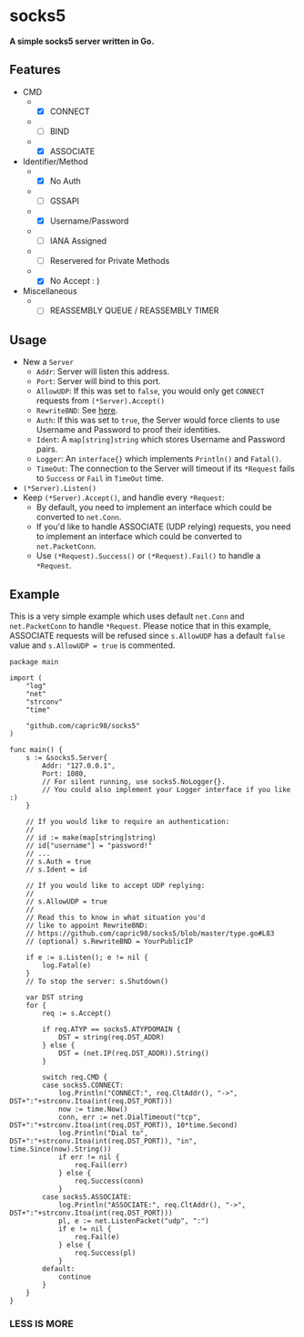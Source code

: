 # socks5

**A simple socks5 server written in Go.**

## Features
* CMD
  * - [x] CONNECT
  * - [ ] BIND
  * - [x] ASSOCIATE
* Identifier/Method
  * - [x] No Auth
  * - [ ] GSSAPI
  * - [x] Username/Password
  * - [ ] IANA Assigned
  * - [ ] Reservered for Private Methods
  * - [x] No Accept : )
* Miscellaneous
  * - [ ] REASSEMBLY QUEUE / REASSEMBLY TIMER

## Usage
* New a `Server`
  * `Addr`: Server will listen this address.
  * `Port`: Server will bind to this port.
  * `AllowUDP`: If this was set to `false`, you would only get `CONNECT` requests from `(*Server).Accept()`
  * `RewriteBND`: See [here](https://github.com/capric98/socks5/blob/master/type.go#L83).
  * `Auth`: If this was set to `true`, the Server would force clients to use Username and Password to proof their identities.
  * `Ident`: A `map[string]string` which stores Username and Password pairs.
  * `Logger`: An `interface{}` which implements `Println()` and `Fatal()`.
  * `TimeOut`: The connection to the Server will timeout if its `*Request` fails to `Success` or `Fail` in `TimeOut` time.
* `(*Server).Listen()`
* Keep `(*Server).Accept()`, and handle every `*Request`:
  * By default, you need to implement an interface which could be converted to `net.Conn`.
  * If you'd like to handle ASSOCIATE (UDP relying) requests, you need to implement an interface which could be converted to `net.PacketConn`.
  * Use `(*Request).Success()` or `(*Request).Fail()` to handle a `*Request`.

## Example
This is a very simple example which uses default `net.Conn` and `net.PacketConn` to handle `*Request`. Please notice that in this example, ASSOCIATE requests will be refused since `s.AllowUDP` has a default `false` value and `s.AllowUDP = true` is commented.
```golang
package main

import (
	"log"
	"net"
	"strconv"
	"time"

	"github.com/capric98/socks5"
)

func main() {
	s := &socks5.Server{
		Addr: "127.0.0.1",
		Port: 1080,
		// For silent running, use socks5.NoLogger{}.
		// You could also implement your Logger interface if you like :)
	}

	// If you would like to require an authentication:
	//
	// id := make(map[string]string)
	// id["username"] = "password!"
	// ...
	// s.Auth = true
	// s.Ident = id

	// If you would like to accept UDP replying:
	//
	// s.AllowUDP = true
	//
	// Read this to know in what situation you'd
	// like to appoint RewriteBND:
	// https://github.com/capric98/socks5/blob/master/type.go#L83
	// (optional) s.RewriteBND = YourPublicIP

	if e := s.Listen(); e != nil {
		log.Fatal(e)
	}
	// To stop the server: s.Shutdown()

	var DST string
	for {
		req := s.Accept()

		if req.ATYP == socks5.ATYPDOMAIN {
			DST = string(req.DST_ADDR)
		} else {
			DST = (net.IP(req.DST_ADDR)).String()
		}

		switch req.CMD {
		case socks5.CONNECT:
			log.Println("CONNECT:", req.CltAddr(), "->", DST+":"+strconv.Itoa(int(req.DST_PORT)))
			now := time.Now()
			conn, err := net.DialTimeout("tcp", DST+":"+strconv.Itoa(int(req.DST_PORT)), 10*time.Second)
			log.Println("Dial to", DST+":"+strconv.Itoa(int(req.DST_PORT)), "in", time.Since(now).String())
			if err != nil {
				req.Fail(err)
			} else {
				req.Success(conn)
			}
		case socks5.ASSOCIATE:
			log.Println("ASSOCIATE:", req.CltAddr(), "->", DST+":"+strconv.Itoa(int(req.DST_PORT)))
			pl, e := net.ListenPacket("udp", ":")
			if e != nil {
				req.Fail(e)
			} else {
				req.Success(pl)
			}
		default:
			continue
		}
	}
}
```

### LESS IS MORE
